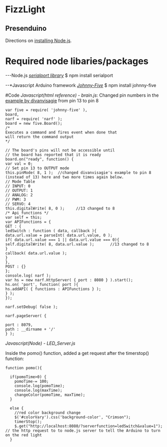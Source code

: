 FizzLight
=========

Presenduino
---------------------
Directions on [installing Node.js](https://github.com/joyent/node/wiki/installation). 



# Required node libaries/packages


---Node.js [*serialport library*](https://npmjs.org/package/serialport)
  $ npm install serialport
  
  
--*Javascript Arduino framework [*Johnny-Five*](https://github.com/rwaldron/johnny-five#setup-and-assemble-arduino)
  $ npm install johnny-five



#Code
*Javascript(html reference) - brain.js*: Changed pin numbers in the [example by divanvisagie](https://gist.github.com/divanvisagie/4702867) from pin 13 to pin 8
```
var five = require( 'johnny-five' ),
board,
narf = require( 'narf' );
board = new five.Board();
/*
Executes a command and fires event when done that
will return the command output
*/
 
// The board's pins will not be accessible until
// the board has reported that it is ready
board.on("ready", function() {
var val = 0;
// Set pin 13 to OUTPUT mode
this.pinMode( 8, 1 );  //changed divanvisagie's example to pin 8 (instead of 13) here and two more times again below.
// Mode Table
// INPUT: 0
// OUTPUT: 1
// ANALOG: 2
// PWM: 3
// SERVO: 4
this.digitalWrite( 8, 0 );     //13 changed to 8
/* Api functions */
var self = this;
var APIFunctions = {
GET : {
ledSwitch : function ( data, callback ){
data.url.value = parseInt( data.url.value, 0 );
if( data.url.value === 1 || data.url.value === 0){
self.digitalWrite( 8, data.url.value );       //13 changed to 8
}
callback( data.url.value );
}
},
POST : {}
};
console.log( narf );
var hs = new narf.HttpServer( { port : 8080 } ).start();
hs.on( 'port', function( port ){
hs.addAPI( { functions : APIFunctions } );
} );
});
 
narf.setDebug( false );
 
narf.pageServer( {
 
port : 8079,
path : __dirname + '/'
} );
```

*Javascript(Node) - LED_Server.js* 

Inside the pomo() function, added a get request after the timerstop() function:
```
function pomo(){

  if(pomoTime>0) {
    pomoTime-= 100;
    console.log(pomoTime);
    console.log(maxTime);
    changeColor(pomoTime, maxTime);
  }
    
  else {
    //red color background change
    $('#colorVary').css('background-color', "Crimson");
    timerStop();
    $.get("http://localhost:8080/?serverfunction=ledSwitch&value=1");      // the http request to to node.js server to tell the Arduino to turn on the red light
  }
```



